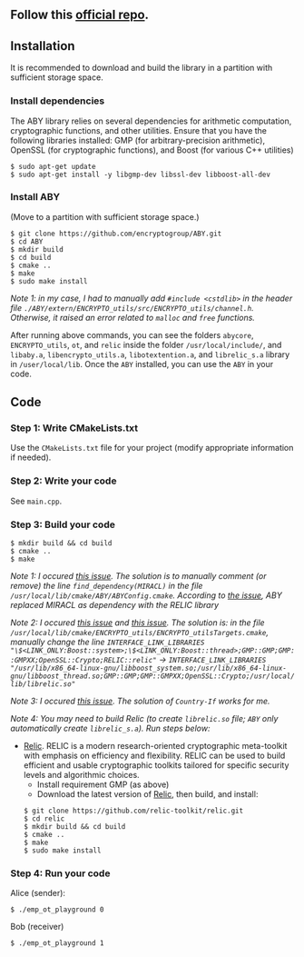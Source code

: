 ## Follow this [official repo](https://github.com/encryptogroup/ABY).


## Installation
It is recommended to download and build the library in a partition with sufficient storage space.

### Install dependencies
The ABY library relies on several dependencies for arithmetic computation, cryptographic functions, and other utilities. Ensure that you have the following libraries installed: GMP (for arbitrary-precision arithmetic), OpenSSL (for cryptographic functions), and Boost (for various C++ utilities)

```
$ sudo apt-get update
$ sudo apt-get install -y libgmp-dev libssl-dev libboost-all-dev
```

<!-- You can stop installing dependencies here and proceed to the next section, which is installing ABY. There’s no need to install `Relic`, `ENCRYPTO_utils`, or `OTExtension` manually. Doing so may result in unexpected errors.

- [Relic](https://github.com/relic-toolkit/relic). RELIC is a modern research-oriented cryptographic meta-toolkit with emphasis on efficiency and flexibility. RELIC can be used to build efficient and usable cryptographic toolkits tailored for specific security levels and algorithmic choices.
    - Install requirement GMP (as above)
    - Download the latest version of [Relic](https://github.com/relic-toolkit/relic), then build, and install:
    ```
    $ git clone https://github.com/relic-toolkit/relic.git
    $ cd relic
    $ mkdir build && cd build
    $ cmake ..
    $ make
    $ sudo make install
    ```

- [ENCRYPTO_utils](https://github.com/encryptogroup/ENCRYPTO_utils).  ENCRYPTO_utils is a crypto and networking utils used for ABY and OTExtension.
    - Install requirements [Relic](https://github.com/relic-toolkit/relic) and Boost (as above).
    - Download [ENCRYPTO_utils](https://github.com/encryptogroup/ENCRYPTO_utils), then build, and install:
    ```
    $ git clone --recursive https://github.com/encryptogroup/ENCRYPTO_utils.git
    $ cd ENCRYPTO_utils
    $ mkdir build && cd build
    $ cmake ..
    $ make
    $ sudo make install
    ```
    *Note 1: in my case, I had to manually add `#include <cstdlib>` in the header file `/src/ENCRYPTO_utils/channel.h`. Otherwise, it raised an error related to `malloc` and `free` functions.

- [OTExtension](https://github.com/encryptogroup/OTExtension). OTExtension is a C++ OT extension implementation.
    - Install requirements GMP, OpenSSL, and Boost (as above).
    - Download [OTExtension](https://github.com/encryptogroup/OTExtension), then build, and install:
    ```
    $ git clone https://github.com/encryptogroup/OTExtension.git
    $ cd ENCRYPTO_utils
    $ mkdir build && cd build
    $ cmake ..
    $ make
    $ sudo make install
    ```
    *Note that: according to `WeiViming`'s aswer for [this issue](https://github.com/encryptogroup/OTExtension/issues/32), we should not install `ENCRYPTO_utils` by ourselves before installing `OTExtension`.* -->

### Install ABY
(Move to a partition with sufficient storage space.)
```
$ git clone https://github.com/encryptogroup/ABY.git
$ cd ABY
$ mkdir build
$ cd build
$ cmake ..
$ make
$ sudo make install
```

*Note 1: in my case, I had to manually add `#include <cstdlib>` in the header file `./ABY/extern/ENCRYPTO_utils/src/ENCRYPTO_utils/channel.h`. Otherwise, it raised an error related to `malloc` and `free` functions.*

After running above commands, you can see the folders `abycore`, `ENCRYPTO_utils`, `ot`, and `relic` inside the folder `/usr/local/include/`, and `libaby.a`, `libencrypto_utils.a`, `libotextention.a`, and `librelic_s.a` library in `/user/local/lib`. Once the `ABY` installed, you can use the `ABY` in your code.

## Code
### Step 1: Write CMakeLists.txt
Use the `CMakeLists.txt` file for your project (modify appropriate information if needed).

### Step 2: Write your code
See `main.cpp`. 

### Step 3: Build your code
```
$ mkdir build && cd build
$ cmake ..
$ make
```

*Note 1: I occured [this issue](https://github.com/encryptogroup/ABY/issues/151). The solution is to manually comment (or remove) the line `find_dependency(MIRACL)` in the file `/usr/local/lib/cmake/ABY/ABYConfig.cmake`. According to [the issue](https://github.com/encryptogroup/ABY/issues/151), ABY replaced MIRACL as dependency with the RELIC library*

*Note 2: I occured [this issue](https://github.com/encryptogroup/ABY/pull/135) and [this issue](https://github.com/encryptogroup/ABY/issues/145). The solution is: in the file `/usr/local/lib/cmake/ENCRYPTO_utils/ENCRYPTO_utilsTargets.cmake`, manually change the line `INTERFACE_LINK_LIBRARIES "\$<LINK_ONLY:Boost::system>;\$<LINK_ONLY:Boost::thread>;GMP::GMP;GMP::GMPXX;OpenSSL::Crypto;RELIC::relic"` → `INTERFACE_LINK_LIBRARIES "/usr/lib/x86_64-linux-gnu/libboost_system.so;/usr/lib/x86_64-linux-gnu/libboost_thread.so;GMP::GMP;GMP::GMPXX;OpenSSL::Crypto;/usr/local/lib/librelic.so"`*

*Note 3: I occured [this issue](https://github.com/encryptogroup/ABY/issues/197). The solution of `Country-If` works for me.*

*Note 4: You may need to build Relic (to create `librelic.so` file; `ABY` only automatically create `librelic_s.a`). Run steps below:*
- [Relic](https://github.com/relic-toolkit/relic). RELIC is a modern research-oriented cryptographic meta-toolkit with emphasis on efficiency and flexibility. RELIC can be used to build efficient and usable cryptographic toolkits tailored for specific security levels and algorithmic choices.
    - Install requirement GMP (as above)
    - Download the latest version of [Relic](https://github.com/relic-toolkit/relic), then build, and install:
    ```
    $ git clone https://github.com/relic-toolkit/relic.git
    $ cd relic
    $ mkdir build && cd build
    $ cmake ..
    $ make
    $ sudo make install
    ```

### Step 4: Run your code
Alice (sender):
```
$ ./emp_ot_playground 0
```
Bob (receiver)
```
$ ./emp_ot_playground 1
```